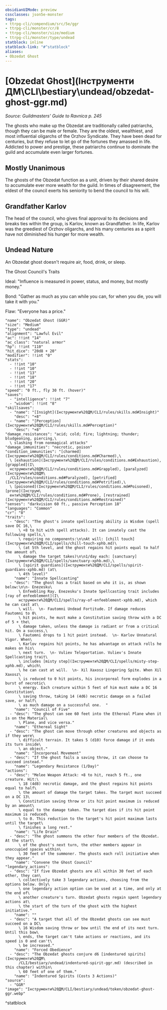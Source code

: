 ```yaml
---
obsidianUIMode: preview
cssclasses: json5e-monster
tags:
- ttrpg-cli/compendium/src/5e/ggr
- ttrpg-cli/monster/cr/8
- ttrpg-cli/monster/size/medium
- ttrpg-cli/monster/type/undead
statblock: inline
statblock-link: "#^statblock"
aliases:
- Obzedat Ghost
---
```

# [Obzedat Ghost](Інструменти ДМ\CLI\bestiary\undead/obzedat-ghost-ggr.md)
*Source: Guildmasters' Guide to Ravnica p. 245*  

The ghosts who make up the Obzedat are traditionally called patriarchs, though they can be male or female. They are the oldest, wealthiest, and most influential oligarchs of the Orzhov Syndicate. They have been dead for centuries, but they refuse to let go of the fortunes they amassed in life. Addicted to power and prestige, these patriarchs continue to dominate the guild and accumulate even larger fortunes.

## Mostly Unanimous

The ghosts of the Obzedat function as a unit, driven by their shared desire to accumulate ever more wealth for the guild. In times of disagreement, the eldest of the council exerts his seniority to bend the council to his will.

## Grandfather Karlov

The head of the council, who gives final approval to its decisions and breaks ties within the group, is Karlov, known as Grandfather. In life, Karlov was the greediest of Orzhov oligarchs, and his many centuries as a spirit have not diminished his hunger for more wealth.

## Undead Nature

An Obzedat ghost doesn't require air, food, drink, or sleep.

The Ghost Council's Traits

Ideal: "Influence is measured in power, status, and money, but mostly money."

Bond: "Gather as much as you can while you can, for when you die, you will take it with you."

Flaw: "Everyone has a price."

```statblock
"name": "Obzedat Ghost (GGR)"
"size": "Medium"
"type": "undead"
"alignment": "Lawful Evil"
"ac": !!int "14"
"ac_class": "natural armor"
"hp": !!int "110"
"hit_dice": "20d8 + 20"
"modifier": !!int "0"
"stats":
  - !!int "10"
  - !!int "10"
  - !!int "13"
  - !!int "18"
  - !!int "20"
  - !!int "17"
"speed": "0 ft., fly 30 ft. (hover)"
"saves":
  - "intelligence": !!int "7"
  - "wisdom": !!int "8"
"skillsaves":
  - "name": "[Insight](Інструменти%20ДМ/CLI/rules/skills.md#Insight)"
    "desc": "+8"
  - "name": "[Perception](Інструменти%20ДМ/CLI/rules/skills.md#Perception)"
    "desc": "+8"
"damage_resistances": "acid; cold; fire; lightning; thunder; bludgeoning, piercing,\
  \ slashing from nonmagical attacks"
"damage_immunities": "necrotic, poison"
"condition_immunities": "[charmed](Інструменти%20ДМ/CLI/rules/conditions.md#Charmed),\
  \ [exhaustion](Інструменти%20ДМ/CLI/rules/conditions.md#Exhaustion), [grappled](І\
  нструменти%20ДМ/CLI/rules/conditions.md#Grappled), [paralyzed](Інструменти%20ДМ\
  /CLI/rules/conditions.md#Paralyzed), [petrified](Інструменти%20ДМ/CLI/rules/conditions.md#Petrified),\
  \ [poisoned](Інструменти%20ДМ/CLI/rules/conditions.md#Poisoned), [prone](Інструм\
  енти%20ДМ/CLI/rules/conditions.md#Prone), [restrained](Інструменти%20ДМ/CLI/rules/conditions.md#Restrained)"
"senses": "darkvision 60 ft., passive Perception 18"
"languages": "Common"
"cr": "8"
"traits":
  - "desc": "The ghost's innate spellcasting ability is Wisdom (spell save DC 16,\
      \ +8 to hit with spell attacks). It can innately cast the following spells,\
      \ requiring no components:\n\nAt will: [chill touch](Інструменти%20ДМ/CLI/spells/chill-touch-xphb.md)\
      \ (at 5th level, and the ghost regains hit points equal to half the amount of\
      \ damage the target takes)\n\n1/day each: [sanctuary](Інструменти%20ДМ/CLI/spells/sanctuary-xphb.md),\
      \ [spirit guardians](Інструменти%20ДМ/CLI/spells/spirit-guardians-xphb.md) (at\
      \ 4th level)"
    "name": "Innate Spellcasting"
  - "desc": "The ghost has a trait based on who it is, as shown below:\n\n- Enezesku\
      \ Enfeebling Ray. Enezesku's Innate Spellcasting trait includes [ray of enfeeblement](І\
      нструменти%20ДМ/CLI/spells/ray-of-enfeeblement-xphb.md), which he can cast at\
      \ will.  \n- Fautomni Undead Fortitude. If damage reduces Fautomni to 0\
      \ hit points, he must make a Constitution saving throw with a DC of 5 + the\
      \ damage taken, unless the damage is radiant or from a critical hit. On a success,\
      \ Fautomni drops to 1 hit point instead.  \n- Karlov Unnatural Vigor. When\
      \ Karlov regains hit points, he has advantage on attack rolls he makes on his\
      \ next turn.  \n- Vuliev Teleportation. Vuliev's Innate Spellcasting trait\
      \ includes [misty step](Інструменти%20ДМ/CLI/spells/misty-step-xphb.md), which\
      \ he can cast at will.  \n- Xil Xaxosz Lingering Spite. When Xil Xaxosz\
      \ is reduced to 0 hit points, his incorporeal form explodes in a burst of necrotic\
      \ energy. Each creature within 5 feet of him must make a DC 16 Constitution\
      \ saving throw, taking 14 (4d6) necrotic damage on a failed save, or half\
      \ as much damage on a successful one.  "
    "name": "Council of Five"
  - "desc": "The ghost can see 60 feet into the Ethereal Plane when it is on the Material\
      \ Plane, and vice versa."
    "name": "Ethereal Sight"
  - "desc": "The ghost can move through other creatures and objects as if they were\
      \ difficult terrain. It takes 5 (d10) force damage if it ends its turn inside\
      \ an object."
    "name": "Incorporeal Movement"
  - "desc": "If the ghost fails a saving throw, it can choose to succeed instead."
    "name": "Legendary Resistance (1/Day)"
"actions":
  - "desc": "Melee Weapon Attack: +8 to hit, reach 5 ft., one creature. Hit:\
      \ 18 (4d8) necrotic damage, and the ghost regains hit points equal to half\
      \ the amount of damage the target takes. The target must succeed on a DC 13\
      \ Constitution saving throw or its hit point maximum is reduced by an amount\
      \ equal to the damage taken. The target dies if its hit point maximum is reduced\
      \ to 0. This reduction to the target's hit point maximum lasts until the target\
      \ finishes a long rest."
    "name": "Life Drain"
  - "desc": "The ghost summons the other four members of the Obzedat. At the start\
      \ of the ghost's next turn, the other members appear in unoccupied spaces within\
      \ 30 feet of the summoner. The ghosts each roll initiative when they appear."
    "name": "Convene the Ghost Council"
"legendary_actions":
  - "desc": "If five Obzedat ghosts are all within 30 feet of each other, they can\
      \ collectively take 3 legendary actions, choosing from the options below. Only\
      \ one legendary action option can be used at a time, and only at the end of\
      \ another creature's turn. Obzedat ghosts regain spent legendary actions at\
      \ the start of the turn of the ghost with the highest initiative."
    "name": ""
  - "desc": "A target that all of the Obzedat ghosts can see must succeed on a DC\
      \ 16 Wisdom saving throw or bow until the end of its next turn. Until this bow\
      \ ends, the target can't take actions or reactions, and its speed is 0 and can't\
      \ be increased."
    "name": "Forced Obedience"
  - "desc": "The Obzedat ghosts conjure d6 [indentured spirits](Інструменти%20ДМ\
      /CLI/bestiary/undead/indentured-spirit-ggr.md) (described in this chapter) within\
      \ 60 feet of one of them."
    "name": "Indentured Spirits (Costs 3 Actions)"
"source":
  - "GGR"
"image": "Інструменти%20ДМ/CLI/bestiary/undead/token/obzedat-ghost-ggr.webp"
```
^statblock